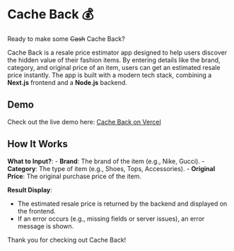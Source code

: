 # Cache Back 💰

Ready to make some ~~Cash~~ Cache Back? 

Cache Back is a resale price estimator app designed to help users discover the hidden value of their fashion items. By entering details like the brand, category, and original price of an item, users can get an estimated resale price instantly. The app is built with a modern tech stack, combining a **Next.js** frontend and a **Node.js** backend.

## Demo

Check out the live demo here: [Cache Back on Vercel](www.shayyanhusein.com)  

## How It Works

 **What to Input?**: 
     - **Brand**: The brand of the item (e.g., Nike, Gucci).
     - **Category**: The type of item (e.g., Shoes, Tops, Accessories).
     - **Original Price**: The original purchase price of the item.

 **Result Display**:
   - The estimated resale price is returned by the backend and displayed on the frontend.
   - If an error occurs (e.g., missing fields or server issues), an error message is shown.

Thank you for checking out Cache Back!

